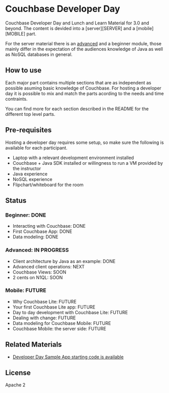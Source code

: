 Couchbase Developer Day
=======================

Couchbase Developer Day and Lunch and Learn Material for 3.0 and beyond. The
content is devided into a [server][SERVER] and a [mobile][MOBILE] part.

For the server material there is an [advanced][4] and a beginner module, those
mainly differ in the expectation of the audiences knowledge of Java as well as
NoSQL databases in general.

How to use
----------

Each major part contains multiple sections that are as independent as possible
asuming basic knowledge of Couchbase. For hosting a developer day it is possible
to mix and match the parts acording to the needs and time contraints.

You can find more for each section described in the README for the different top
level parts.

Pre-requisites
---------------

Hosting a developer day requires some setup, so make sure the following is
available for each participant.

- Laptop with a relevant development environment installed
- Couchbase + Java SDK installed or willingness to run a VM provided by the instructor
- Java experience
- NoSQL experience
- Flipchart/whiteboard for the room

Status
------

### Beginner: DONE

- Interacting with Couchbase: DONE
- First Couchbase App: DONE
- Data modeling: DONE

### Advanced: IN PROGRESS

- Client architecture by Java as an example: DONE
- Advanced client operations: NEXT
- Couchbase Views: SOON
- 2 cents on N1QL: SOON

### Mobile: FUTURE

- Why Couchbase Lite: FUTURE
- Your first Couchbase Lite app: FUTURE
- Day to day development with Couchbase Lite: FUTURE
- Dealing with change: FUTURE
- Data modeling for Couchbase Mobile: FUTURE
- Couchbase Mobile: the server side: FUTURE


Related Materials
-----------------

- [Developer Day Sample App starting code is available][5]

License
-------

Apache 2

[1]: ./server
[2]: ./mobile
[3]: ./server/beginner
[4]: ./server/advanced
[5]: https://github.com/couchbaselabs/UpDownApp-StarterKit
